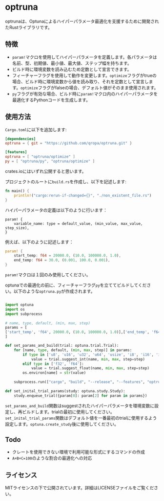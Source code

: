 # optruna

optrunaは、Optunaによるハイパーパラメータ最適化を支援するために開発されたRustライブラリです。

## 特徴

- `param!`マクロを使用してハイパーパラメータを定義します。各パラメータは名前、型、初期値、最小値、最大値、ステップ幅を持ちます。
- ビルド時に環境変数を読み込むため定数として宣言できます。
- フィーチャーフラグを使用して動作を変更します。`optimize`フラグがtrueの場合、ビルド時に環境変数から値を読み取り、それを定数として宣言します。`optimize`フラグがfalseの場合、デフォルト値がそのまま使用されます。
- `py`フラグが有効な場合、ビルド時に`param!`マクロ内のハイパーパラメータを最適化するPythonコードを生成します。

## 使用方法
`Cargo.toml`に以下を追加します:
```toml
[dependencies]
optruna = { git = "https://github.com/qropa/optruna.git" }

[features]
optruna = [ "optruna/optimize" ]
py = [ "optruna/py", "optruna/optimize" ]
```
crates.ioにはいずれ公開すると思います。

プロジェクトのルートに`build.rs`を作成し、以下を記述します:
```rust:build.rs
fn main() {
    println!("cargo:rerun-if-changed={}", "./non_existent_file.rs")
}
```

ハイパーパラメータの定義は以下のように行います：
```
param! {
    variable_name: type = default_value, (min_value, max_value, step_size),
}
```
例えば、以下のように記述します：
```rust
param! {
    start_temp: f64 = 20000.0, (10.0, 100000.0, 1.0),
    end_temp: f64 = 30.0, (0.001, 100.0, 0.001),
}
```
`param!`マクロは１回のみ使用してください。

optunaでの最適化の前に、フィーチャーフラグ`py`を立ててビルドしてください。以下のような`optruna.py`が作成されます。
```python

import optuna
import os
import subprocess
        
# name, type, default, (min, max, step)
params = [
['start_temp', 'f64', 20000.0, (10.0, 100000.0, 1.0)],['end_temp', 'f64', 30.0, (0.001, 1000, 0.001)],
]

def set_params_and_build(trial: optuna.trial.Trial):
    for [name, type, default, (min, max, step)] in params:
        if type in ['u8', 'u16', 'u32', 'u64', 'usize', 'i8', 'i16', 'i32', 'i64', 'isize']:
            value = trial.suggest_int(name, min, max, step=step)
        elif type in ['f32', 'f64']:
            value = trial.suggest_float(name, min, max, step=step)
        os.environ[name] = str(value)
        
    subprocess.run(["cargo", "build", "--release", "--features", "optruna"], stderr=subprocess.DEVNULL)
    
def set_inital_trial_params(study: optuna.study.Study):
    study.enqueue_trial({param[0]: param[2] for param in params})
```
`set_params_and_build`関数はsuggestされたハイパーパラメータを環境変数に設定し、再ビルドします。trialの最初に使用してください。
`set_inital_trial_params`関数はデフォルト値を一番最初のtrialに使用するよう設定します。`optuna.create_study`後に使用してください。

## Todo
- クレートを使用できない環境で利用可能な形式にするコマンドの作成
- `A+B+C=100`のような割合の最適化への対応

## ライセンス
MITライセンスの下で公開されています。詳細はLICENSEファイルをご覧ください。
